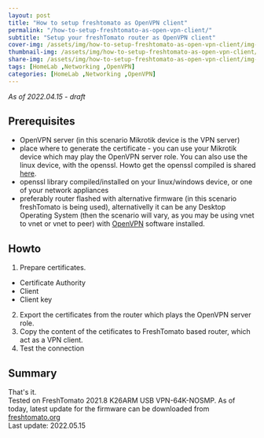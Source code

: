 ```yaml
---
layout: post
title: "How to setup freshtomato as OpenVPN client"
permalink: "/how-to-setup-freshtomato-as-open-vpn-client/"
subtitle: "Setup your freshTomato router as OpenVPN client"
cover-img: /assets/img/how-to-setup-freshtomato-as-open-vpn-client/img-cover.jpg
thumbnail-img: /assets/img/how-to-setup-freshtomato-as-open-vpn-client/img-thumb.jpg
share-img: /assets/img/how-to-setup-freshtomato-as-open-vpn-client/img-cover.jpg
tags: [HomeLab ,Networking ,OpenVPN]
categories: [HomeLab ,Networking ,OpenVPN]
---
```

*As of 2022.04.15 - draft*

## Prerequisites
+ OpenVPN server (in this scenario Mikrotik device is the VPN server)
+ place where to generate the certificate - you can use your Mikrotik device which may play the OpenVPN server role. You can also use the linux device, with the openssl. Howto get the openssl compiled is shared [here]().
+ openssl library compiled/installed on your linux/windows device, or one of your network appliances
+ preferably router flashed with alternative firmware (in this scenario freshTomato is being used), alternativelly it can be any Desktop Operating System (then the scenario will vary, as you may be using vnet to vnet or vnet to peer) with [OpenVPN](https://openvpn.net/download-open-vpn/) software installed.

## Howto
1. Prepare certificates.
+ Certificate Authority
+ Client
+ Client key
2. Export the certificates from the router which plays the OpenVPN server role.
3. Copy the content of the cetificates to FreshTomato based router, which act as a VPN client.
3. Test the connection

## Summary
That's it.<br>
Tested on FreshTomato 2021.8 K26ARM USB VPN-64K-NOSMP. As of today, latest update for the firmware can be downloaded from [freshtomato.org](https://freshtomato.org/downloads/freshtomato-arm/2022/2022.3/K26ARM/)<br>
Last update: 2022.05.15
